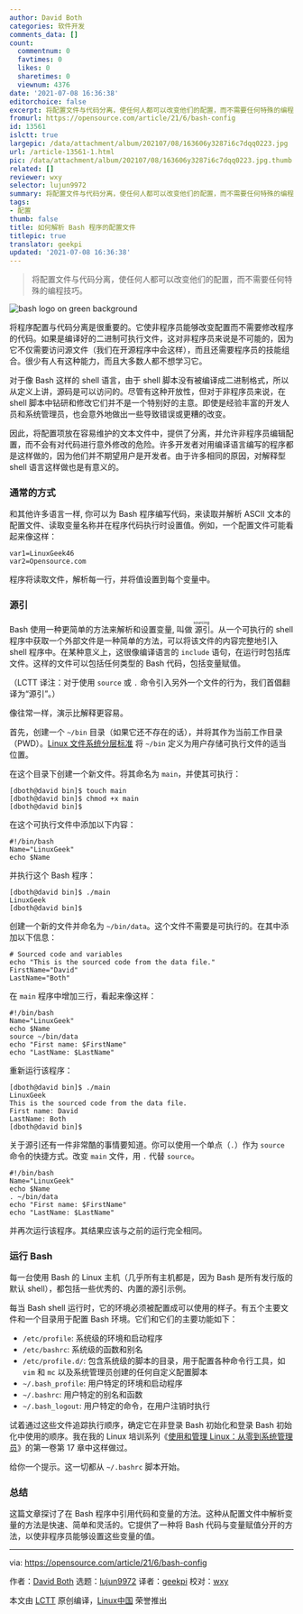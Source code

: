 ```yaml
---
author: David Both
categories: 软件开发
comments_data: []
count:
  commentnum: 0
  favtimes: 0
  likes: 0
  sharetimes: 0
  viewnum: 4376
date: '2021-07-08 16:36:38'
editorchoice: false
excerpt: 将配置文件与代码分离，使任何人都可以改变他们的配置，而不需要任何特殊的编程技巧。
fromurl: https://opensource.com/article/21/6/bash-config
id: 13561
islctt: true
largepic: /data/attachment/album/202107/08/163606y3287i6c7dqq0223.jpg
url: /article-13561-1.html
pic: /data/attachment/album/202107/08/163606y3287i6c7dqq0223.jpg.thumb.jpg
related: []
reviewer: wxy
selector: lujun9972
summary: 将配置文件与代码分离，使任何人都可以改变他们的配置，而不需要任何特殊的编程技巧。
tags:
- 配置
thumb: false
title: 如何解析 Bash 程序的配置文件
titlepic: true
translator: geekpi
updated: '2021-07-08 16:36:38'
---
```



> 
> 将配置文件与代码分离，使任何人都可以改变他们的配置，而不需要任何特殊的编程技巧。
> 
> 
> 


![](/data/attachment/album/202107/08/163606y3287i6c7dqq0223.jpg "bash logo on green background")


将程序配置与代码分离是很重要的。它使非程序员能够改变配置而不需要修改程序的代码。如果是编译好的二进制可执行文件，这对非程序员来说是不可能的，因为它不仅需要访问源文件（我们在开源程序中会这样），而且还需要程序员的技能组合。很少有人有这种能力，而且大多数人都不想学习它。


对于像 Bash 这样的 shell 语言，由于 shell 脚本没有被编译成二进制格式，所以从定义上讲，源码是可以访问的。尽管有这种开放性，但对于非程序员来说，在 shell 脚本中钻研和修改它们并不是一个特别好的主意。即使是经验丰富的开发人员和系统管理员，也会意外地做出一些导致错误或更糟的改变。


因此，将配置项放在容易维护的文本文件中，提供了分离，并允许非程序员编辑配置，而不会有对代码进行意外修改的危险。许多开发者对用编译语言编写的程序都是这样做的，因为他们并不期望用户是开发者。由于许多相同的原因，对解释型 shell 语言这样做也是有意义的。


### 通常的方式


和其他许多语言一样, 你可以为 Bash 程序编写代码，来读取并解析 ASCII 文本的配置文件、读取变量名称并在程序代码执行时设置值。例如，一个配置文件可能看起来像这样：



```
var1=LinuxGeek46
var2=Opensource.com

```

程序将读取文件，解析每一行，并将值设置到每个变量中。


### 源引


Bash 使用一种更简单的方法来解析和设置变量, 叫做<ruby> 源引 <rt>  sourcing </rt></ruby>。从一个可执行的 shell 程序中获取一个外部文件是一种简单的方法，可以将该文件的内容完整地引入 shell 程序中。在某种意义上，这很像编译语言的 `include` 语句，在运行时包括库文件。这样的文件可以包括任何类型的 Bash 代码，包括变量赋值。


（LCTT 译注：对于使用 `source` 或 `.` 命令引入另外一个文件的行为，我们首倡翻译为“源引”。）


像往常一样，演示比解释更容易。


首先，创建一个 `~/bin` 目录（如果它还不存在的话），并将其作为当前工作目录（PWD）。[Linux 文件系统分层标准](http://refspecs.linuxfoundation.org/fhs.shtml) 将 `~/bin` 定义为用户存储可执行文件的适当位置。


在这个目录下创建一个新文件。将其命名为 `main`，并使其可执行：



```
[dboth@david bin]$ touch main
[dboth@david bin]$ chmod +x main
[dboth@david bin]$

```

在这个可执行文件中添加以下内容：



```
#!/bin/bash
Name="LinuxGeek"
echo $Name

```

并执行这个 Bash 程序：



```
[dboth@david bin]$ ./main
LinuxGeek
[dboth@david bin]$

```

创建一个新的文件并命名为 `~/bin/data`。这个文件不需要是可执行的。在其中添加以下信息：



```
# Sourced code and variables
echo "This is the sourced code from the data file."
FirstName="David"
LastName="Both"

```

在 `main` 程序中增加三行，看起来像这样：



```
#!/bin/bash
Name="LinuxGeek"
echo $Name
source ~/bin/data
echo "First name: $FirstName"
echo "LastName: $LastName"

```

重新运行该程序：



```
[dboth@david bin]$ ./main
LinuxGeek
This is the sourced code from the data file.
First name: David
LastName: Both
[dboth@david bin]$

```

关于源引还有一件非常酷的事情要知道。你可以使用一个单点（`.`）作为 `source` 命令的快捷方式。改变 `main` 文件，用 `.` 代替 `source`。



```
#!/bin/bash
Name="LinuxGeek"
echo $Name
. ~/bin/data
echo "First name: $FirstName"
echo "LastName: $LastName"

```

并再次运行该程序。其结果应该与之前的运行完全相同。


### 运行 Bash


每一台使用 Bash 的 Linux 主机（几乎所有主机都是，因为 Bash 是所有发行版的默认 shell），都包括一些优秀的、内置的源引示例。


每当 Bash shell 运行时，它的环境必须被配置成可以使用的样子。有五个主要文件和一个目录用于配置 Bash 环境。它们和它们的主要功能如下：


* `/etc/profile`: 系统级的环境和启动程序
* `/etc/bashrc`: 系统级的函数和别名
* `/etc/profile.d/`: 包含系统级的脚本的目录，用于配置各种命令行工具，如 `vim` 和 `mc` 以及系统管理员创建的任何自定义配置脚本
* `~/.bash_profile`: 用户特定的环境和启动程序
* `~/.bashrc`: 用户特定的别名和函数
* `~/.bash_logout`: 用户特定的命令，在用户注销时执行


试着通过这些文件追踪执行顺序，确定它在非登录 Bash 初始化和登录 Bash 初始化中使用的顺序。我在我的 Linux 培训系列《[使用和管理 Linux：从零到系统管理员](http://www.both.org/?page_id=1183)》的第一卷第 17 章中这样做过。


给你一个提示。这一切都从 `~/.bashrc` 脚本开始。


### 总结


这篇文章探讨了在 Bash 程序中引用代码和变量的方法。这种从配置文件中解析变量的方法是快速、简单和灵活的。它提供了一种将 Bash 代码与变量赋值分开的方法，以使非程序员能够设置这些变量的值。




---


via: <https://opensource.com/article/21/6/bash-config>


作者：[David Both](https://opensource.com/users/dboth) 选题：[lujun9972](https://github.com/lujun9972) 译者：[geekpi](https://github.com/geekpi) 校对：[wxy](https://github.com/wxy)


本文由 [LCTT](https://github.com/LCTT/TranslateProject) 原创编译，[Linux中国](https://linux.cn/) 荣誉推出